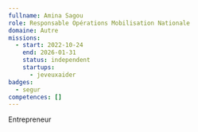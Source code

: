 ```yaml
---
fullname: Amina Sagou
role: Responsable Opérations Mobilisation Nationale
domaine: Autre
missions:
  - start: 2022-10-24
    end: 2026-01-31
    status: independent
    startups:
      - jeveuxaider
badges:
  - segur
competences: []
---
```

Entrepreneur